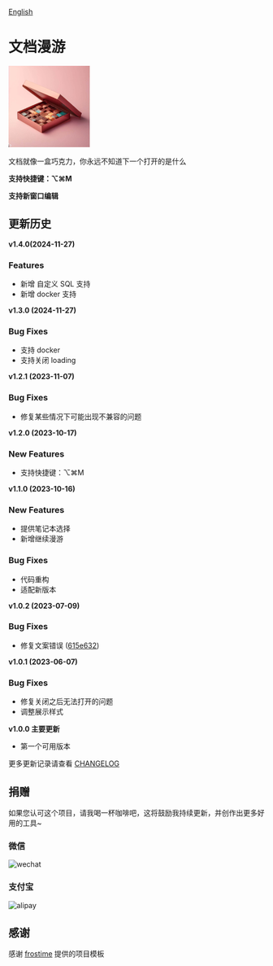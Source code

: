 [English](README.md)

# 文档漫游

![](./icon.png)

文档就像一盒巧克力，你永远不知道下一个打开的是什么

**支持快捷键：⌥⌘M**

**支持新窗口编辑**

## 更新历史

**v1.4.0(2024-11-27)**
### Features
* 新增 自定义 SQL 支持
* 新增 docker 支持

**v1.3.0 (2024-11-27)**

### Bug Fixes

* 支持 docker
* 支持关闭 loading

**v1.2.1 (2023-11-07)**

### Bug Fixes

* 修复某些情况下可能出现不兼容的问题

**v1.2.0 (2023-10-17)**

### New Features

* 支持快捷键：⌥⌘M

**v1.1.0 (2023-10-16)**

### New Features

* 提供笔记本选择
* 新增继续漫游

### Bug Fixes

* 代码重构
* 适配新版本

**v1.0.2 (2023-07-09)**
### Bug Fixes
- 修复文案错误 ([615e632](https://github.com/terwer/siyuan-plugin-random-doc/commit/615e63281f167e3c861b8e8f5196d1ddd591d739))

**v1.0.1 (2023-06-07)**
### Bug Fixes
- 修复关闭之后无法打开的问题
- 调整展示样式

**v1.0.0 主要更新**

- 第一个可用版本

更多更新记录请查看 [CHANGELOG](https://github.com/terwer/siyuan-plugin-random-doc/blob/main/CHANGELOG.md)

## 捐赠

如果您认可这个项目，请我喝一杯咖啡吧，这将鼓励我持续更新，并创作出更多好用的工具~

### 微信

<div>
<img src="https://static-rs-terwer.oss-cn-beijing.aliyuncs.com/donate/wechat.jpg" alt="wechat" style="width:280px;height:375px;" />
</div>

### 支付宝

<div>
<img src="https://static-rs-terwer.oss-cn-beijing.aliyuncs.com/donate/alipay.jpg" alt="alipay" style="width:280px;height:375px;" />
</div>

## 感谢

感谢 [frostime](https://github.com/siyuan-note/plugin-sample-vite-svelte) 提供的项目模板